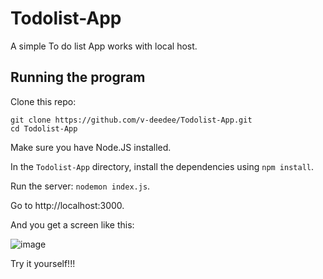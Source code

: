 # Todolist-App
A simple To do list App works with local host.

## Running the program

Clone this repo:

```
git clone https://github.com/v-deedee/Todolist-App.git
cd Todolist-App
```

Make sure you have Node.JS installed.

In the `Todolist-App` directory, install the dependencies using `npm install`.

Run the server: `nodemon index.js`.

Go to http://localhost:3000.

And you get a screen like this:

![image](https://github.com/v-deedee/Todolist-App/assets/100273875/93a76675-3edf-4aa5-9110-1b823a5dc5ef)

Try it yourself!!!
